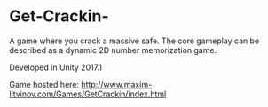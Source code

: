 # Get-Crackin-
A game where you crack a massive safe. The core gameplay can be described as a dynamic 2D number memorization game.

Developed in Unity 2017.1

Game hosted here: http://www.maxim-litvinov.com/Games/GetCrackin/index.html
